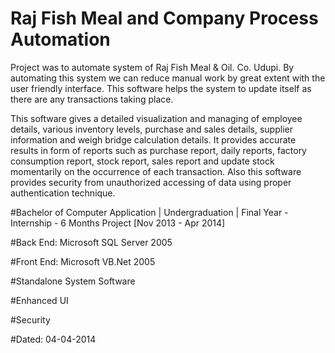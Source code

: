 # Raj Fish Meal and Company Process Automation 
Project was to automate system of Raj Fish Meal & Oil. Co. Udupi. By automating this system we can reduce manual work by great extent with the user friendly interface. This software helps the system to update itself as there are any transactions taking place.

This software gives a detailed visualization and managing of employee details, various inventory levels, purchase and sales details, supplier information and weigh bridge calculation details. It provides accurate results in form of reports such as purchase report, daily reports, factory consumption report, stock report, sales report and update stock momentarily on the occurrence of each transaction. Also this software provides security from unauthorized accessing of data using proper authentication technique.

#Bachelor of Computer Application | Undergraduation | Final Year - Internship - 6 Months Project [Nov 2013 - Apr 2014]

#Back End: Microsoft SQL Server 2005

#Front End: Microsoft VB.Net 2005

#Standalone System Software

#Enhanced UI

#Security

#Dated: 04-04-2014
